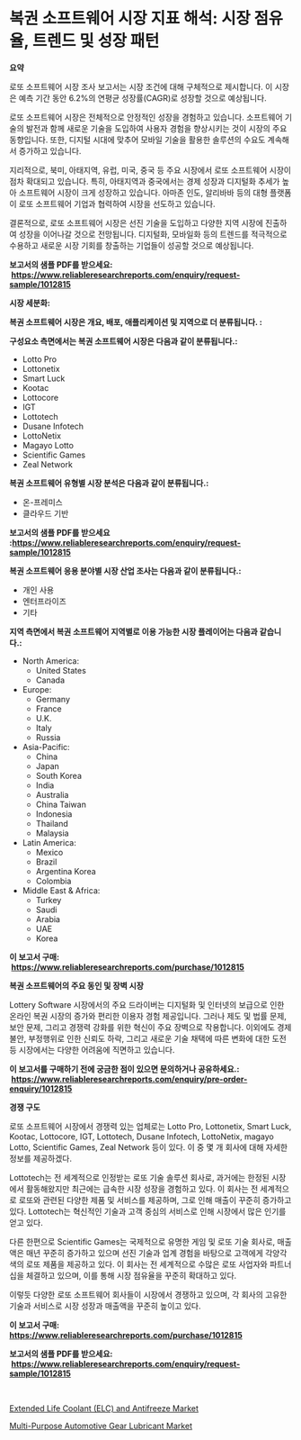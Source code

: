 <p><h1>복권 소프트웨어 시장 지표 해석: 시장 점유율, 트렌드 및 성장 패턴</h1></p><p><strong>요약</strong></p>
<p><p>로또 소프트웨어 시장 조사 보고서는 시장 조건에 대해 구체적으로 제시합니다. 이 시장은 예측 기간 동안 6.2%의 연평균 성장률(CAGR)로 성장할 것으로 예상됩니다. </p><p>로또 소프트웨어 시장은 전체적으로 안정적인 성장을 경험하고 있습니다. 소프트웨어 기술의 발전과 함께 새로운 기술을 도입하여 사용자 경험을 향상시키는 것이 시장의 주요 동향입니다. 또한, 디지털 시대에 맞추어 모바일 기술을 활용한 솔루션의 수요도 계속해서 증가하고 있습니다.</p><p>지리적으로, 북미, 아태지역, 유럽, 미국, 중국 등 주요 시장에서 로또 소프트웨어 시장이 점차 확대되고 있습니다. 특히, 아태지역과 중국에서는 경제 성장과 디지털화 추세가 높아 소프트웨어 시장이 크게 성장하고 있습니다. 아마존 인도, 알리바바 등의 대형 플랫폼이 로또 소프트웨어 기업과 협력하여 시장을 선도하고 있습니다.</p><p>결론적으로, 로또 소프트웨어 시장은 선진 기술을 도입하고 다양한 지역 시장에 진출하여 성장을 이어나갈 것으로 전망됩니다. 디지털화, 모바일화 등의 트렌드를 적극적으로 수용하고 새로운 시장 기회를 창출하는 기업들이 성공할 것으로 예상됩니다.</p></p>
<p><strong>보고서의 샘플 PDF를 받으세요: &nbsp;<a href="https://www.reliableresearchreports.com/enquiry/request-sample/1012815">https://www.reliableresearchreports.com/enquiry/request-sample/1012815</a></strong></p>
<p><strong>시장 세분화:</strong></p>
<p><strong> 복권 소프트웨어 시장은 개요, 배포, 애플리케이션 및 지역으로 더 분류됩니다. :</strong></p>
<p><strong>구성요소 측면에서는 복권 소프트웨어 시장은 다음과 같이 분류됩니다.:</strong></p>
<p><ul><li>Lotto Pro</li><li>Lottonetix</li><li>Smart Luck</li><li>Kootac</li><li>Lottocore</li><li>IGT</li><li>Lottotech</li><li>Dusane Infotech</li><li>LottoNetix</li><li>Magayo Lotto</li><li>Scientific Games</li><li>Zeal Network</li></ul></p>
<p><strong> 복권 소프트웨어 유형별 시장 분석은 다음과 같이 분류됩니다.:</strong></p>
<p><ul><li>온-프레미스</li><li>클라우드 기반</li></ul></p>
<p><strong>보고서의 샘플 PDF를 받으세요 :<a href="https://www.reliableresearchreports.com/enquiry/request-sample/1012815">https://www.reliableresearchreports.com/enquiry/request-sample/1012815</a></strong></p>
<p><strong> 복권 소프트웨어 응용 분야별 시장 산업 조사는 다음과 같이 분류됩니다.:</strong></p>
<p><ul><li>개인 사용</li><li>엔터프라이즈</li><li>기타</li></ul></p>
<p><strong>지역 측면에서 복권 소프트웨어 지역별로 이용 가능한 시장 플레이어는 다음과 같습니다.:</strong></p>
<p><ul>
    <li>
        North America:
        <ul>
            <li>United States</li>
            <li>Canada</li>
        </ul>
    </li>
    <li>
        Europe:
        <ul>
            <li>Germany</li>
            <li>France</li>
            <li>U.K.</li>
            <li>Italy</li>
            <li>Russia</li>
        </ul>
    </li>
    <li>
        Asia-Pacific:
        <ul>
            <li>China</li>
            <li>Japan</li>
            <li>South Korea</li>
            <li>India</li>
            <li>Australia</li>
            <li>China Taiwan</li>
            <li>Indonesia</li>
            <li>Thailand</li>
            <li>Malaysia</li>
        </ul>
    </li>
    <li>
        Latin America:
        <ul>
            <li>Mexico</li>
            <li>Brazil</li>
            <li>Argentina Korea</li>
            <li>Colombia</li>
        </ul>
    </li>
    <li>
        Middle East & Africa:
        <ul>
            <li>Turkey</li>
            <li>Saudi</li>
            <li>Arabia</li>
            <li>UAE</li>
            <li>Korea</li>
        </ul>
    </li>
    </ul></p>
<p><strong>이 보고서 구매: &nbsp;<a href="https://www.reliableresearchreports.com/purchase/1012815">https://www.reliableresearchreports.com/purchase/1012815</a></strong></p>
<p><strong>복권 소프트웨어의 주요 동인 및 장벽 시장</strong></p>
<p><p>Lottery Software 시장에서의 주요 드라이버는 디지털화 및 인터넷의 보급으로 인한 온라인 복권 시장의 증가와 편리한 이용자 경험 제공입니다. 그러나 제도 및 법률 문제, 보안 문제, 그리고 경쟁력 강화를 위한 혁신이 주요 장벽으로 작용합니다. 이외에도 경제 불안, 부정행위로 인한 신뢰도 하락, 그리고 새로운 기술 채택에 따른 변화에 대한 도전 등 시장에서는 다양한 어려움에 직면하고 있습니다.</p></p>
<p><strong>이 보고서를 구매하기 전에 궁금한 점이 있으면 문의하거나 공유하세요.: &nbsp;<a href="https://www.reliableresearchreports.com/enquiry/pre-order-enquiry/1012815">https://www.reliableresearchreports.com/enquiry/pre-order-enquiry/1012815</a></strong></p>
<p><strong>경쟁 구도</strong></p>
<p><p>로또 소프트웨어 시장에서 경쟁력 있는 업체로는 Lotto Pro, Lottonetix, Smart Luck, Kootac, Lottocore, IGT, Lottotech, Dusane Infotech, LottoNetix, magayo Lotto, Scientific Games, Zeal Network 등이 있다. 이 중 몇 개 회사에 대해 자세한 정보를 제공하겠다.</p><p>Lottotech는 전 세계적으로 인정받는 로또 기술 솔루션 회사로, 과거에는 한정된 시장에서 활동해왔지만 최근에는 급속한 시장 성장을 경험하고 있다. 이 회사는 전 세계적으로 로또와 관련된 다양한 제품 및 서비스를 제공하며, 그로 인해 매출이 꾸준히 증가하고 있다. Lottotech는 혁신적인 기술과 고객 중심의 서비스로 인해 시장에서 많은 인기를 얻고 있다.</p><p>다른 한편으로 Scientific Games는 국제적으로 유명한 게임 및 로또 기술 회사로, 매출액은 매년 꾸준히 증가하고 있으며 선진 기술과 업계 경험을 바탕으로 고객에게 각양각색의 로또 제품을 제공하고 있다. 이 회사는 전 세계적으로 수많은 로또 사업자와 파트너십을 체결하고 있으며, 이를 통해 시장 점유율을 꾸준히 확대하고 있다.</p><p>이렇듯 다양한 로또 소프트웨어 회사들이 시장에서 경쟁하고 있으며, 각 회사의 고유한 기술과 서비스로 시장 성장과 매출액을 꾸준히 높이고 있다.</p></p>
<p><strong>이 보고서 구매: &nbsp; <a href="https://www.reliableresearchreports.com/purchase/1012815">https://www.reliableresearchreports.com/purchase/1012815</a></strong></p>
<p><strong>보고서의 샘플 PDF를 받으세요: &nbsp;<a href="https://www.reliableresearchreports.com/enquiry/request-sample/1012815">https://www.reliableresearchreports.com/enquiry/request-sample/1012815</a></strong><strong></strong></p>
<p>&nbsp;</p>
<p><p><a href="https://lydian-appliance-61d.notion.site/Extended-Life-Coolant-ELC-and-Antifreeze-Market-Research-Report-Forecasted-for-Period-from-2024--1a3a1d1276af441cb5a66818eca7190f">Extended Life Coolant (ELC) and Antifreeze Market</a></p><p><a href="https://forested-sushi-9b0.notion.site/Multi-Purpose-Automotive-Gear-Lubricant-Market-Research-Report-Unlocks-Analysis-on-the-Market-Financ-7dece402d0a44d22b1762d552408621b">Multi-Purpose Automotive Gear Lubricant Market</a></p></p>
